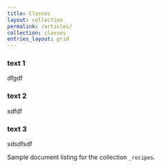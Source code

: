 ```yaml
---
title: Classes
layout: collection
permalink: /articles/
collection: classes
entries_layout: grid
---
```


### text 1
dfgdf


### text 2
sdfdf

### text 3
sdsdfsdf

Sample document listing for the collection `_recipes`.
